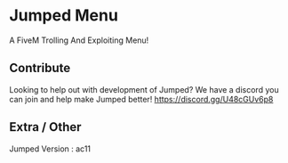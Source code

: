 # Jumped Menu
A FiveM Trolling And Exploiting Menu!

## Contribute
Looking to help out with development of Jumped? 
We have a discord you can join and help make Jumped better!
https://discord.gg/U48cGUv6p8

## Extra / Other
Jumped Version : ac11

